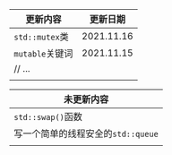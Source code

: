 | 更新内容        | 更新日期   |
| --------------- | ---------- |
| `std::mutex`类  | 2021.11.16 |
| `mutable`关键词 | 2021.11.15 |
| // ...          |            |
|                 |            |



| 未更新内容                         |
| ---------------------------------- |
| `std::swap()`函数                  |
| 写一个简单的线程安全的`std::queue` |
|                                    |

